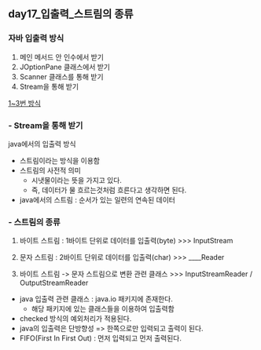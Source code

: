## day17_입출력_스트림의 종류

### 자바 입출력 방식
1. 메인 메서드 안 인수에서 받기
2. JOptionPane 클래스에서 받기
3. Scanner 클래스를 통해 받기
4. Stream을 통해 받기

[1~3번 방식](https://github.com/hyeah0/SmartWeb_Contents_WebApplication_developer_class/blob/main/1_Java/day02_%EC%97%B0%EC%82%B0%EC%9E%90(Operator).md) 

### - Stream을 통해 받기

 java에서의 입출력 방식
- 스트림이라는 방식을 이용함
- 스트림의 사전적 의미 
    - 시냇물이라는 뜻을 가지고 있다.
	- 즉, 데이터가 물 흐르는것처럼 흐른다고 생각하면 된다.
- java에서의 스트림 : 순서가 있는 일련의 연속된 데이터

### - 스트림의 종류 
1. 바이트 스트림 : 1바이트 단위로 데이터를 입출력(byte) >>> InputStream

2. 문자 스트림 : 2바이트 단위로 데이터를 입출력(char) >>> ____Reader

3. 바이트 스트림 -> 문자 스트림으로 변환 관련 클래스 >>> InputStreamReader / OutputStreamReader

- java 입출력 관련 클래스 : java.io 패키지에 존재한다.
	- 해당 패키지에 있는 클래스들을 이용하여 입출력함
- checked 방식의 예외처리가 적용된다.
- java의 입출력은 단방향성 => 한쪽으로만 입력되고 출력이 된다.
- FIFO(First In First Out) : 먼저 입력되고 먼저 출력된다.

